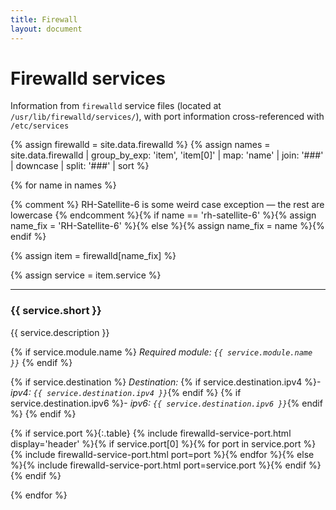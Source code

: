 ```yaml
---
title: Firewall
layout: document
---
```


# Firewalld services

Information from `firewalld` service files
(located at `/usr/lib/firewalld/services/`), with port information
cross-referenced with `/etc/services`

{% assign firewalld = site.data.firewalld %}
{% assign names = site.data.firewalld | group_by_exp: 'item', 'item[0]' | map: 'name' | join: '###' | downcase | split: '###' | sort %}

{% for name in names %}

{% comment %}
  RH-Satellite-6 is some weird case exception — the rest are lowercase
{% endcomment %}{%
  if name == 'rh-satellite-6'
    %}{%
    assign name_fix = 'RH-Satellite-6'
    %}{%
  else
    %}{%
    assign name_fix = name
  %}{%
  endif
%}

{% assign item = firewalld[name_fix] %}

{% assign service = item.service %}

---

### {{ service.short }}
{{ service.description }}

{% if service.module.name %}
_Required module: `{{ service.module.name }}`_
{% endif %}

{% if service.destination %}
_Destination:_
{% if service.destination.ipv4 %}- _ipv4: `{{ service.destination.ipv4 }}`_{% endif %}
{% if service.destination.ipv6 %}- _ipv6: `{{ service.destination.ipv6 }}`_{% endif %}
{% endif %}

{%
  if service.port
  %}{:.table}
  {%
    include firewalld-service-port.html display='header'
  %}{%
    if service.port[0]
      %}{%
        for port in service.port
        %}{%
          include firewalld-service-port.html port=port
        %}{%
        endfor
      %}{%
    else
      %}{%
        include firewalld-service-port.html port=service.port
      %}{%
    endif
  %}{%
  endif
%}

{% endfor %}
